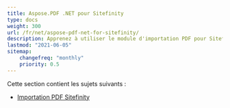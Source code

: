 ```yaml
---
title: Aspose.PDF .NET pour Sitefinity
type: docs
weight: 300
url: /fr/net/aspose-pdf-net-for-sitefinity/
description: Apprenez à utiliser le module d'importation PDF pour Sitefinity
lastmod: "2021-06-05"
sitemap:
    changefreq: "monthly"
    priority: 0.5
---
```


Cette section contient les sujets suivants :

- [Importation PDF Sitefinity](/pdf/fr/net/sitefinity-pdf-import/)
